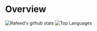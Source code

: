# Overview
![Rafeed's github stats](https://github-readme-stats.vercel.app/api?username=roughweed&count_private=true&show_icons=true&theme=nord&custom_title=Rafeed's-Overview)
![Top Languages](https://github-readme-stats.vercel.app/api/top-langs/?username=roughweed&langs_count=8)
